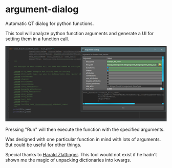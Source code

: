 # argument-dialog
Automatic QT dialog for python functions.

This tool will analyze python function arguments and generate a UI for setting them in a function call.

![tool screenshot](docs/tool_screenshot.png)

Pressing "Run" will then execute the function with the specified arguments.

Was designed with one particular function in mind with lots of arguments. But could be useful for other things.

Special thanks to [Harald Zlattinger](https://github.com/HaraldZlattinger). This tool would not exist if he hadn't shown me the magic of unpacking dictionaries into kwargs.
